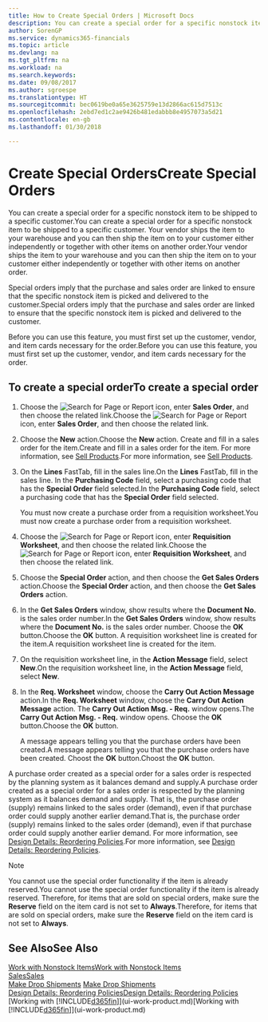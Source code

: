 ```yaml
---
title: How to Create Special Orders | Microsoft Docs
description: You can create a special order for a specific nonstock item to be shipped to a specific customer. Your vendor ships the item to your warehouse and you can then ship the item on to your customer either independently or together with other items on another order.
author: SorenGP
ms.service: dynamics365-financials
ms.topic: article
ms.devlang: na
ms.tgt_pltfrm: na
ms.workload: na
ms.search.keywords: 
ms.date: 09/08/2017
ms.author: sgroespe
ms.translationtype: HT
ms.sourcegitcommit: bec0619be0a65e3625759e13d2866ac615d7513c
ms.openlocfilehash: 2ebd7ed1c2ae9426b481edabbb8e4957073a5d21
ms.contentlocale: en-gb
ms.lasthandoff: 01/30/2018

---
```

# <a name="create-special-orders"></a><span data-ttu-id="33e91-104">Create Special Orders</span><span class="sxs-lookup"><span data-stu-id="33e91-104">Create Special Orders</span></span>
<span data-ttu-id="33e91-105">You can create a special order for a specific nonstock item to be shipped to a specific customer.</span><span class="sxs-lookup"><span data-stu-id="33e91-105">You can create a special order for a specific nonstock item to be shipped to a specific customer.</span></span> <span data-ttu-id="33e91-106">Your vendor ships the item to your warehouse and you can then ship the item on to your customer either independently or together with other items on another order.</span><span class="sxs-lookup"><span data-stu-id="33e91-106">Your vendor ships the item to your warehouse and you can then ship the item on to your customer either independently or together with other items on another order.</span></span>  

<span data-ttu-id="33e91-107">Special orders imply that the purchase and sales order are linked to ensure that the specific nonstock item is picked and delivered to the customer.</span><span class="sxs-lookup"><span data-stu-id="33e91-107">Special orders imply that the purchase and sales order are linked to ensure that the specific nonstock item is picked and delivered to the customer.</span></span>  

<span data-ttu-id="33e91-108">Before you can use this feature, you must first set up the customer, vendor, and item cards necessary for the order.</span><span class="sxs-lookup"><span data-stu-id="33e91-108">Before you can use this feature, you must first set up the customer, vendor, and item cards necessary for the order.</span></span>  

## <a name="to-create-a-special-order"></a><span data-ttu-id="33e91-109">To create a special order</span><span class="sxs-lookup"><span data-stu-id="33e91-109">To create a special order</span></span>  
1.  <span data-ttu-id="33e91-110">Choose the ![Search for Page or Report](media/ui-search/search_small.png "Search for Page or Report icon") icon, enter **Sales Order**, and then choose the related link.</span><span class="sxs-lookup"><span data-stu-id="33e91-110">Choose the ![Search for Page or Report](media/ui-search/search_small.png "Search for Page or Report icon") icon, enter **Sales Order**, and then choose the related link.</span></span>  
2. <span data-ttu-id="33e91-111">Choose the **New** action.</span><span class="sxs-lookup"><span data-stu-id="33e91-111">Choose the **New** action.</span></span> <span data-ttu-id="33e91-112">Create and fill in a  sales order for the item.</span><span class="sxs-lookup"><span data-stu-id="33e91-112">Create and fill in a  sales order for the item.</span></span> <span data-ttu-id="33e91-113">For more information, see [Sell Products](sales-how-sell-products.md).</span><span class="sxs-lookup"><span data-stu-id="33e91-113">For more information, see [Sell Products](sales-how-sell-products.md).</span></span>
3.  <span data-ttu-id="33e91-114">On the **Lines** FastTab, fill in the sales line.</span><span class="sxs-lookup"><span data-stu-id="33e91-114">On the **Lines** FastTab, fill in the sales line.</span></span> <span data-ttu-id="33e91-115">In the **Purchasing Code** field, select a purchasing code that has the **Special Order** field selected.</span><span class="sxs-lookup"><span data-stu-id="33e91-115">In the **Purchasing Code** field, select a purchasing code that has the **Special Order** field selected.</span></span>

    <span data-ttu-id="33e91-116">You must now create a purchase order from a requisition worksheet.</span><span class="sxs-lookup"><span data-stu-id="33e91-116">You must now create a purchase order from a requisition worksheet.</span></span>  
4. <span data-ttu-id="33e91-117">Choose the ![Search for Page or Report](media/ui-search/search_small.png "Search for Page or Report icon") icon, enter **Requisition Worksheet**, and then choose the related link.</span><span class="sxs-lookup"><span data-stu-id="33e91-117">Choose the ![Search for Page or Report](media/ui-search/search_small.png "Search for Page or Report icon") icon, enter **Requisition Worksheet**, and then choose the related link.</span></span>  
5. <span data-ttu-id="33e91-118">Choose the **Special Order** action, and then choose the **Get Sales Orders** action.</span><span class="sxs-lookup"><span data-stu-id="33e91-118">Choose the **Special Order** action, and then choose the **Get Sales Orders** action.</span></span>  
6.  <span data-ttu-id="33e91-119">In the **Get Sales Orders** window, show results where the **Document No.** is the sales order number.</span><span class="sxs-lookup"><span data-stu-id="33e91-119">In the **Get Sales Orders** window, show results where the **Document No.** is the sales order number.</span></span> <span data-ttu-id="33e91-120">Choose the **OK** button.</span><span class="sxs-lookup"><span data-stu-id="33e91-120">Choose the **OK** button.</span></span> <span data-ttu-id="33e91-121">A requisition worksheet line is created for the item.</span><span class="sxs-lookup"><span data-stu-id="33e91-121">A requisition worksheet line is created for the item.</span></span>  
7.  <span data-ttu-id="33e91-122">On the requisition worksheet line, in the **Action Message** field, select **New**.</span><span class="sxs-lookup"><span data-stu-id="33e91-122">On the requisition worksheet line, in the **Action Message** field, select **New**.</span></span>  
8.  <span data-ttu-id="33e91-123">In the **Req. Worksheet** window, choose the **Carry Out Action Message** action.</span><span class="sxs-lookup"><span data-stu-id="33e91-123">In the **Req. Worksheet** window, choose the **Carry Out Action Message** action.</span></span> <span data-ttu-id="33e91-124">The **Carry Out Action Msg. - Req.** window opens.</span><span class="sxs-lookup"><span data-stu-id="33e91-124">The **Carry Out Action Msg. - Req.** window opens.</span></span> <span data-ttu-id="33e91-125">Choose the **OK** button.</span><span class="sxs-lookup"><span data-stu-id="33e91-125">Choose the **OK** button.</span></span>  

    <span data-ttu-id="33e91-126">A message appears telling you that the purchase orders have been created.</span><span class="sxs-lookup"><span data-stu-id="33e91-126">A message appears telling you that the purchase orders have been created.</span></span> <span data-ttu-id="33e91-127">Choost the **OK** button.</span><span class="sxs-lookup"><span data-stu-id="33e91-127">Choost the **OK** button.</span></span>  

<span data-ttu-id="33e91-128">A purchase order created as a special order for a sales order is respected by the planning system as it balances demand and supply.</span><span class="sxs-lookup"><span data-stu-id="33e91-128">A purchase order created as a special order for a sales order is respected by the planning system as it balances demand and supply.</span></span> <span data-ttu-id="33e91-129">That is, the purchase order (supply) remains linked to the sales order (demand), even if that purchase order could supply another earlier demand.</span><span class="sxs-lookup"><span data-stu-id="33e91-129">That is, the purchase order (supply) remains linked to the sales order (demand), even if that purchase order could supply another earlier demand.</span></span> <span data-ttu-id="33e91-130">For more information, see [Design Details: Reordering Policies](design-details-reservation-order-tracking-and-action-messaging.md).</span><span class="sxs-lookup"><span data-stu-id="33e91-130">For more information, see [Design Details: Reordering Policies](design-details-reservation-order-tracking-and-action-messaging.md).</span></span>  

> [!NOTE]  
>  <span data-ttu-id="33e91-131">You cannot use the special order functionality if the item is already reserved.</span><span class="sxs-lookup"><span data-stu-id="33e91-131">You cannot use the special order functionality if the item is already reserved.</span></span> <span data-ttu-id="33e91-132">Therefore, for items that are sold on special orders, make sure the **Reserve** field on the item card is not set to **Always**.</span><span class="sxs-lookup"><span data-stu-id="33e91-132">Therefore, for items that are sold on special orders, make sure the **Reserve** field on the item card is not set to **Always**.</span></span>  

## <a name="see-also"></a><span data-ttu-id="33e91-133">See Also</span><span class="sxs-lookup"><span data-stu-id="33e91-133">See Also</span></span>  
[<span data-ttu-id="33e91-134">Work with Nonstock Items</span><span class="sxs-lookup"><span data-stu-id="33e91-134">Work with Nonstock Items</span></span>](inventory-how-work-nonstock-items.md)  
[<span data-ttu-id="33e91-135">Sales</span><span class="sxs-lookup"><span data-stu-id="33e91-135">Sales</span></span>](sales-manage-sales.md)  
<span data-ttu-id="33e91-136">[Make Drop Shipments](sales-how-drop-shipment.md) </span><span class="sxs-lookup"><span data-stu-id="33e91-136">[Make Drop Shipments](sales-how-drop-shipment.md) </span></span>  
[<span data-ttu-id="33e91-137">Design Details: Reordering Policies</span><span class="sxs-lookup"><span data-stu-id="33e91-137">Design Details: Reordering Policies</span></span>](design-details-reservation-order-tracking-and-action-messaging.md)  
<span data-ttu-id="33e91-138">[Working with [!INCLUDE[d365fin](includes/d365fin_md.md)]](ui-work-product.md)</span><span class="sxs-lookup"><span data-stu-id="33e91-138">[Working with [!INCLUDE[d365fin](includes/d365fin_md.md)]](ui-work-product.md)</span></span>

